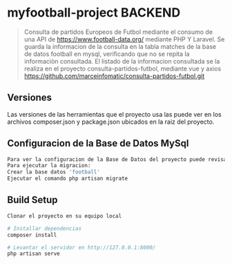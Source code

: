 # myfootball-project BACKEND

> Consulta de partidos Europeos de Futbol mediante el consumo de una API de https://www.football-data.org/ mediante PHP Y Laravel.
> Se guarda la informacion de la consulta en la tabla matches de la base de datos football en mysql, verificando que no se repita la informaciòn consultada.
> El listado de la informacion consultada se la realiza en el proyecto consulta-partidos-futbol, mediante vue y axios
> https://github.com/marceinfomatic/consulta-partidos-futbol.git

## Versiones
Las versiones de las herramientas que el proyecto usa las puede ver en los archivos composer.json y package.json ubicados en la raiz del proyecto.

## Configuracion de la Base de Datos MySql
``` bash
Para ver la configuracion de la Base de Datos del proyecto puede revisar el archivo .env ubicado en la raiz del proyecto.
Para ejecutar la migracion:
Crear la base datos 'football' 
Ejecutar el comando php artisan migrate
```

## Build Setup

``` bash
Clonar el proyecto en su equipo local

# Installar dependencias
composer install

# Levantar el servidor en http://127.0.0.1:8000/
php artisan serve

```
